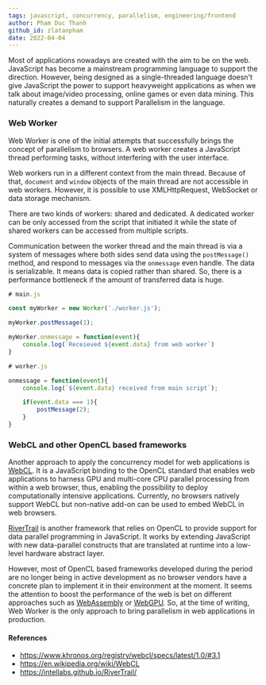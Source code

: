 ```yaml
---
tags: javascript, concurrency, parallelism, engineering/frontend
author: Pham Duc Thanh
github_id: zlatanpham
date: 2022-04-04
---
```


Most of applications nowadays are created with the aim to be on the web. JavaScript has become a mainstream programming language to support the direction. However, being designed as a single-threaded language doesn't give JavaScript the power to support heavyweight applications as when we talk about image/video processing, online games or even data mining. This naturally creates a demand to support Parallelism in the language.

### Web Worker

Web Worker is one of the initial attempts that successfully brings the concept of parallelism to browsers. A web worker creates a JavaScript thread performing tasks, without interfering with the user interface.

Web workers run in a different context from the main thread. Because of that, `document` and `window` objects of the main thread are not accessible in web workers. However, it is possible to use XMLHttpRequest, WebSocket or data storage mechanism.

There are two kinds of workers: shared and dedicated. A dedicated worker can be only accessed from the script that initiated it while the state of shared workers can be accessed from multiple scripts.

Communication between the worker thread and the main thread is via a system of messages where both sides send data using the `postMessage()` method, and respond to messages via the `onmessage` even handle. The data is serializable. It means data is copied rather than shared. So, there is a performance bottleneck if the amount of transferred data is huge.

```javascript
# main.js

const myWorker = new Worker('./worker.js');

myWorker.postMessage(1);

myWorker.onmessage = function(event){
	console.log(`Receieved ${event.data} from web worker`)
}
```

```javascript
# worker.js

onmessage = function(event){
	console.log(`${event.data} received from main script`);

	if(event.data === 1){
		postMessage(2);
	}
}
```

### WebCL and other OpenCL based frameworks

Another approach to apply the concurrency model for web applications is [WebCL](https://www.khronos.org/webcl). It is a JavaScript binding to the OpenCL standard that enables web applications to harness GPU and multi-core CPU parallel processing from within a web browser, thus, enabling the possibility to deploy computationally intensive applications. Currently, no browsers natively support WebCL but non-native add-on can be used to embed WebCL in web browsers.

[RiverTrail](https://github.com/IntelLabs/RiverTrail/) is another framework that relies on OpenCL to provide support for data parallel programming in JavaScript. It works by extending JavaScript with new data-parallel constructs that are translated at runtime into a low-level hardware abstract layer.

However, most of OpenCL based frameworks developed during the period are no longer being in active development as no browser vendors have a concrete plan to implement it in their environment at the moment. It seems the attention to boost the performance of the web is bet on different approaches such as [WebAssembly](https://developer.mozilla.org/en-US/docs/WebAssembly) or [WebGPU](https://www.w3.org/TR/webgpu/). So, at the time of writing, Web Worker is the only approach to bring parallelism in web applications in production.

#### References

- https://www.khronos.org/registry/webcl/specs/latest/1.0/#3.1
- https://en.wikipedia.org/wiki/WebCL
- https://intellabs.github.io/RiverTrail/
